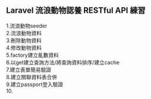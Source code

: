 ## Laravel 流浪動物認養 RESTful API 練習
1.流浪動物seeder    
2.流浪動物資料  
3.刪除動物資料  
4.修改動物資料  
5.factory建立亂數資料  
6.以get建立查詢方法/將查詢資料排序/建立cache  
7.建立表單簡易驗證  
8.建立關聯資料表合併  
9.建立passport登入驗證  
10.

